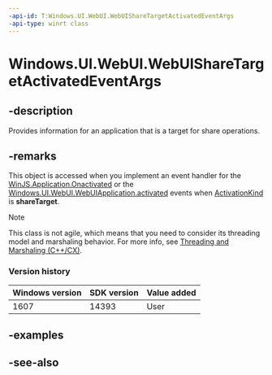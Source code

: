 ```yaml
---
-api-id: T:Windows.UI.WebUI.WebUIShareTargetActivatedEventArgs
-api-type: winrt class
---
```


<!-- Class syntax.
public class WebUIShareTargetActivatedEventArgs : Windows.ApplicationModel.Activation.IActivatedEventArgs, Windows.ApplicationModel.Activation.IActivatedEventArgsWithUser, Windows.ApplicationModel.Activation.IShareTargetActivatedEventArgs, Windows.UI.WebUI.IActivatedEventArgsDeferral
-->

# Windows.UI.WebUI.WebUIShareTargetActivatedEventArgs

## -description
Provides information for an application that is a target for share operations.

## -remarks
This object is accessed when you implement an event handler for the [WinJS.Application.Onactivated](https://docs.microsoft.com/previous-versions/windows/apps/br212679(v=win.10)) or the [Windows.UI.WebUI.WebUIApplication.activated](webuiapplication_activated.md) events when [ActivationKind](../windows.applicationmodel.activation/activationkind.md) is **shareTarget**.


<!-- confirmed -->
> [!NOTE]
> This class is not agile, which means that you need to consider its threading model and marshaling behavior. For more info, see [Threading and Marshaling (C++/CX)](http://msdn.microsoft.com/en-us/library/windows/apps/hh771042.aspx).

### Version history

| Windows version | SDK version | Value added |
| -- | -- | -- |
| 1607 | 14393 | User |

## -examples

## -see-also
